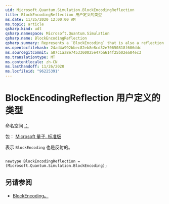 ```yaml
---
uid: Microsoft.Quantum.Simulation.BlockEncodingReflection
title: BlockEncodingReflection 用户定义的类型
ms.date: 11/25/2020 12:00:00 AM
ms.topic: article
qsharp.kind: udt
qsharp.namespace: Microsoft.Quantum.Simulation
qsharp.name: BlockEncodingReflection
qsharp.summary: Represents a `BlockEncoding` that is also a reflection.
ms.openlocfilehash: 24ad4a992bbec82eb8e8cd32e70650818f606ddc
ms.sourcegitcommit: a87c1aa8e7453360025e47ba614f25b02ea84ec3
ms.translationtype: MT
ms.contentlocale: zh-CN
ms.lasthandoff: 11/26/2020
ms.locfileid: "96225391"
---
```

# <a name="blockencodingreflection-user-defined-type"></a>BlockEncodingReflection 用户定义的类型

命名空间 [：](xref:Microsoft.Quantum.Simulation)

包： [Microsoft 量子. 标准版](https://nuget.org/packages/Microsoft.Quantum.Standard)


表示 `BlockEncoding` 也是反射的。

```qsharp

newtype BlockEncodingReflection = (Microsoft.Quantum.Simulation.BlockEncoding);
```



## <a name="see-also"></a>另请参阅

- [BlockEncoding。](xref:Microsoft.Quantum.Simulation.BlockEncoding)